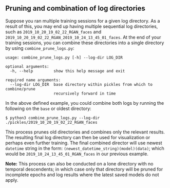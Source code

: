 ## Pruning and combination of log directories

Suppose you ran multiple training sessions for a given log directory. As a result of this, you may end up having multiple sequential log directories, such as `2019_10_20_19_02_22_RGAN_faces` and `2019_10_20_19_02_22_RGAN_2019_10_24_13_45_01_faces`. At the end of your training sessions, you can combine these directories into a single directory by using `combine_prune_logs.py`:

```
usage: combine_prune_logs.py [-h] --log-dir LOG_DIR

optional arguments:
  -h, --help         show this help message and exit

required name arguments:
  --log-dir LOG_DIR  base directory within pickles from which to combine/prune
                     recursively forward in time
```

In the above defined example, you could combine both logs by running the following on the `base` or oldest directory:

```
$ python3 combine_prune_logs.py --log-dir ./pickles/2019_10_20_19_02_22_RGAN_faces 
```

This process prunes old directories and combines only the relevant results. The resulting final log directory can then be used for visualization or perhaps even further training. The final combined director will use newest `datetime` string in the form: `(newest_datetime_string)(model)(data)`; which would be `2019_10_24_13_45_01_RGAN_faces` in our previous example.

**Note:** This process can also be conducted on a lone directory with no temporal descendents; in which case only that directory will be pruned for incomplete epochs and log results where the latest saved models do not apply.

